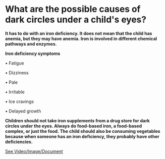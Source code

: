 # What are the possible causes of dark circles under a child's eyes?

**It has to do with an iron deficiency. It does not mean that the child has anemia, but they may have anemia. Iron is involved in different chemical pathways and enzymes.**  

**Iron deficiency symptoms** 

• Fatigue 

• Dizziness

• Pale 

• Irritable 

• Ice cravings

• Delayed growth 

**Children should not take iron supplements from a drug store for dark circles under the eyes. Always do food-based iron, a food-based complex, or just the food. The child should also be consuming vegetables because when someone has an iron deficiency, they probably have other deficiencies.** 

 [See Video/Image/Document](https://hls-player.drberg.com/asset?path=migrated-assets/why-the-dark-circles-under-your-childs-eyes)